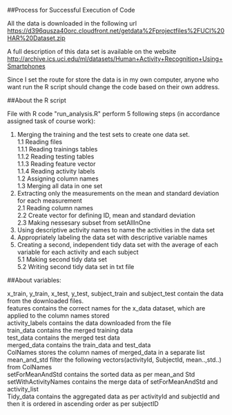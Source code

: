 ##Process for Successful Execution of Code

All the data is downloaded in the following url https://d396qusza40orc.cloudfront.net/getdata%2Fprojectfiles%2FUCI%20HAR%20Dataset.zip

A full description of this data set is available on the website http://archive.ics.uci.edu/ml/datasets/Human+Activity+Recognition+Using+Smartphones 

Since I set the route for store the data is in my own computer, anyone who want run the R script should change the code based on their own address.

##About the R script

File with R code "run_analysis.R" perform 5 following steps (in accordance assigned task of course work):<br />
1. Merging the training and the test sets to create one data set.<br />
1.1 Reading files<br />
1.1.1 Reading trainings tables<br />
1.1.2 Reading testing tables<br />
1.1.3 Reading feature vector<br />
1.1.4 Reading activity labels<br />
1.2 Assigning column names<br />
1.3 Merging all data in one set<br />
2. Extracting only the measurements on the mean and standard deviation for each measurement<br />
2.1 Reading column names<br />
2.2 Create vector for defining ID, mean and standard deviation<br />
2.3 Making nessesary subset from setAllInOne<br />
3. Using descriptive activity names to name the activities in the data set<br />
4. Appropriately labeling the data set with descriptive variable names<br />
5. Creating a second, independent tidy data set with the average of each variable for each activity and each subject<br />
5.1 Making second tidy data set<br />
5.2 Writing second tidy data set in txt file<br />


##About variables:<br />

x_train, y_train, x_test, y_test, subject_train and subject_test contain the data from the downloaded files.<br />
features contains the correct names for the x_data dataset, which are applied to the column names stored<br />
activity_labels contains the data downloaded from the file<br />
train_data contains the merged training data<br />
test_data contains the merged test data<br />
merged_data contains the train_data and test_data <br />
ColNames stores the column names of merged_data in a separate list<br />
mean_and_std filter the following vectors(activityId, SubjectId, mean..,std..) from ColNames<br />
setForMeanAndStd contains the sorted data as per mean_and Std<br />
setWithActivityNames contains the merge data of setForMeanAndStd and activity_list<br />
Tidy_data contains the aggregated data as per activityId and subjectId and then it is ordered in ascending order as per subjectID<br />
